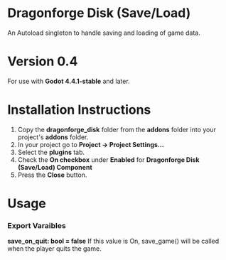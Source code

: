 # Dragonforge Disk (Save/Load)
An Autoload singleton to handle saving and loading of game data.
# Version 0.4
For use with **Godot 4.4.1-stable** and later.
# Installation Instructions
1. Copy the **dragonforge_disk** folder from the **addons** folder into your project's **addons** folder.
2. In your project go to **Project -> Project Settings...**
3. Select the **plugins** tab.
4. Check the **On checkbox** under **Enabled** for **Dragonforge Disk (Save/Load) Component**
5. Press the **Close** button.
# Usage
### Export Varaibles
**save_on_quit: bool = false** If this value is On, save_game() will be called when the player quits the game.
